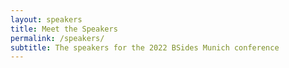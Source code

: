 ```yaml
---
layout: speakers
title: Meet the Speakers
permalink: /speakers/
subtitle: The speakers for the 2022 BSides Munich conference
---
```


